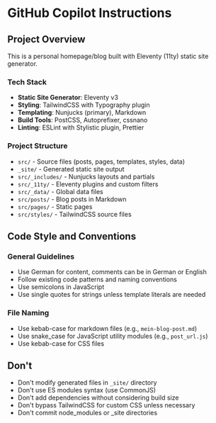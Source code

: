 # GitHub Copilot Instructions

## Project Overview
This is a personal homepage/blog built with Eleventy (11ty) static site generator.

### Tech Stack
- **Static Site Generator**: Eleventy v3
- **Styling**: TailwindCSS with Typography plugin
- **Templating**: Nunjucks (primary), Markdown
- **Build Tools**: PostCSS, Autoprefixer, cssnano
- **Linting**: ESLint with Stylistic plugin, Prettier

### Project Structure
- `src/` - Source files (posts, pages, templates, styles, data)
- `_site/` - Generated static site output
- `src/_includes/` - Nunjucks layouts and partials
- `src/_11ty/` - Eleventy plugins and custom filters
- `src/_data/` - Global data files
- `src/posts/` - Blog posts in Markdown
- `src/pages/` - Static pages
- `src/styles/` - TailwindCSS source files

## Code Style and Conventions

### General Guidelines
- Use German for content, comments can be in German or English
- Follow existing code patterns and naming conventions
- Use semicolons in JavaScript
- Use single quotes for strings unless template literals are needed

### File Naming
- Use kebab-case for markdown files (e.g., `mein-blog-post.md`)
- Use snake_case for JavaScript utility modules (e.g., `post_url.js`)
- Use kebab-case for CSS files

## Don't
- Don't modify generated files in `_site/` directory
- Don't use ES modules syntax (use CommonJS)
- Don't add dependencies without considering build size
- Don't bypass TailwindCSS for custom CSS unless necessary
- Don't commit node_modules or _site directories
